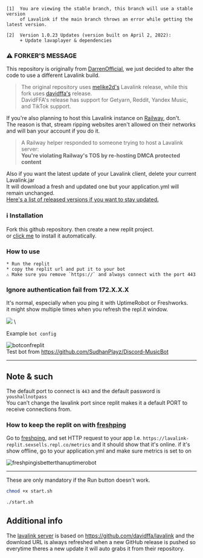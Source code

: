 ```
[1]  You are viewing the stable branch, this branch will use a stable version
     of Lavalink if the main branch throws an error while getting the latest version.

[2]  Version 1.0.23 Updates (version built on April 2, 2022):
     + Update lavaplayer & dependencies
```

### ⚠️ FORKER'S MESSAGE
This repository is originally from [DarrenOfficial](https://github.com/DarrenOfficial), we just decided to alter the code to use a different Lavalink build.
> The original repository uses [melike2d's](https://github.com/melike2d) Lavalink release, while this fork uses [davidffa's](https://github.com/davidffa) release. \
> DavidFFA's release has support for Getyarn, Reddit, Yandex Music, and TikTok support. 

If you're also planning to host this Lavalink instance on [Railway](https://railway.app), don't. \
The reason is that, stream ripping websites aren't allowed on their networks and will ban your account if you do it.
> A Railway helper responded to someone trying to host a Lavalink server: \
> **You're violating Railway's TOS by re-hosting DMCA protected content**

Also if you want the latest update of your Lavalink client, delete your current Lavalink.jar \
It will download a fresh and updated one but your application.yml will remain unchanged. \
[Here's a list of released versions if you want to stay updated.](https://github.com/davidffa/lavalink/tags)

### ℹ  Installation

Fork this github repository. then create a new replit project. \
or [click me](https://replit.com/github/kajise/lavalink-replit) to install it automatically.

### How to use
```
* Run the replit
* copy the replit url and put it to your bot
⚠ Make sure you remove `https://` and always connect with the port 443 
```

### Ignore authentication fail from 172.X.X.X
It's normal, especially when you ping it with UptimeRobot or Freshworks. \
it might show multiple times when you refresh the repl.it window.

![](https://cdn.discordapp.com/attachments/855346696590589976/947185882056777818/unknown.png) \

Example `bot config`

![botconfreplit](https://cdn.darrennathanael.com/assets/discord/lavalinkconfigbot.jpeg) \
Test bot from https://github.com/SudhanPlayz/Discord-MusicBot

- - -

## Note & such
The default port to connect is `443` and the default password is `youshallnotpass` \
You can’t change the lavalink port since replit makes it a default PORT to receive connections from.

### How to keep the replit on with [freshping](https://www.freshworks.com/website-monitoring/)
Go to [freshping](https://www.freshworks.com/website-monitoring/), and set HTTP request to your app I.e. `https://lavalink-replit.sexsells.repl.co/metrics`
and it should show that it's online. if it's show offline, go to your application.yml and make sure metrics is set to on

![freshpingisbetterthanuptimerobot](https://darrennathanael.com/cdn/873E3AB4-8862-49A2-B5F6-5A0B97E3BCF1.jpeg)

- - -
These are only mandatory if the Run button doesn't work.
```bash
chmod +x start.sh
```
```bash
./start.sh
```


## Additional info

The [lavalink server](https://github.com/davidffa/lavalink) is based on https://github.com/davidffa/lavalink and the download URL is always refreshed when a new GitHub release is pushed so everytime theres a new update it will auto grabs it from their repository.
